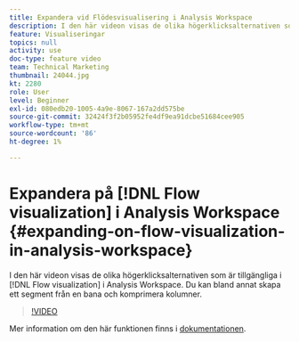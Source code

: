```yaml
---
title: Expandera vid Flödesvisualisering i Analysis Workspace
description: I den här videon visas de olika högerklicksalternativen som är tillgängliga i Flödesvisualiseringen i Analysis Workspace. Du kan bland annat skapa ett segment från en bana och komprimera kolumner.
feature: Visualiseringar
topics: null
activity: use
doc-type: feature video
team: Technical Marketing
thumbnail: 24044.jpg
kt: 2280
role: User
level: Beginner
exl-id: 080edb20-1005-4a9e-8067-167a2dd575be
source-git-commit: 32424f3f2b05952fe4df9ea91dcbe51684cee905
workflow-type: tm+mt
source-wordcount: '86'
ht-degree: 1%

---
```


# Expandera på [!DNL Flow visualization] i Analysis Workspace {#expanding-on-flow-visualization-in-analysis-workspace}

I den här videon visas de olika högerklicksalternativen som är tillgängliga i [!DNL Flow visualization] i Analysis Workspace. Du kan bland annat skapa ett segment från en bana och komprimera kolumner.

>[!VIDEO](https://video.tv.adobe.com/v/24044/?quality=12)

Mer information om den här funktionen finns i [dokumentationen](https://experienceleague.adobe.com/docs/analytics/analyze/analysis-workspace/visualizations/flow/flow.html?lang=en#analysis-workspace).
